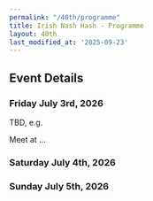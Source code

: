 ```yaml
---
permalink: "/40th/programme"
title: Irish Nash Hash - Programme
layout: 40th
last_modified_at: '2025-09-23'
---
```


## Event Details

### Friday July 3rd, 2026

TBD, e.g.

Meet <where> at <when>...

### Saturday July 4th, 2026

### Sunday July 5th, 2026
